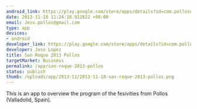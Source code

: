 ```yaml
--- 
android_link: https://play.google.com/store/apps/details?id=com.pollosweb.san_roque_pollos
date: 2013-11-18 11:24:10.912822 +00:00
email: Jesu.pollos@gmail.com
type: app
devices: 
- android
developer_link: https://play.google.com/store/apps/details?id=com.pollosweb.san_roque_pollos
developer: Jesu Lopez
title: San Roque 2013 Pollos
targetMarket: Business
permalink: /app/san-roque-2013-pollos
status: publish
thumb: /uploads/app/2013-11/2013-11-18-san-roque-2013-pollos.png
---
```


This is an app to overview the program of the fesivities from Pollos (Valladolid, Spain).
